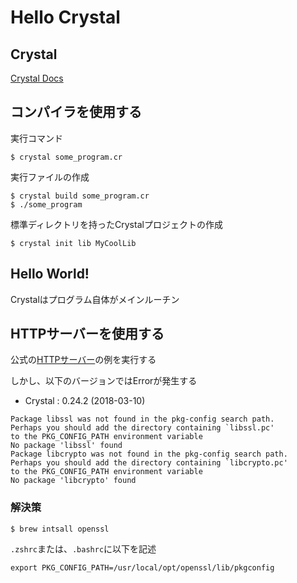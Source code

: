 # Hello Crystal
## Crystal

[Crystal Docs](http://ja.crystal-lang.org/docs/)

## コンパイラを使用する
実行コマンド
```
$ crystal some_program.cr
```

実行ファイルの作成
```
$ crystal build some_program.cr
$ ./some_program
```

標準ディレクトリを持ったCrystalプロジェクトの作成
```
$ crystal init lib MyCoolLib
```

## Hello World!
Crystalはプログラム自体がメインルーチン

## HTTPサーバーを使用する
公式の[HTTPサーバー](http://ja.crystal-lang.org/docs/overview/http_server.html)の例を実行する

しかし、以下のバージョンではErrorが発生する
- Crystal : 0.24.2 (2018-03-10)
```
Package libssl was not found in the pkg-config search path.
Perhaps you should add the directory containing `libssl.pc'
to the PKG_CONFIG_PATH environment variable
No package 'libssl' found
Package libcrypto was not found in the pkg-config search path.
Perhaps you should add the directory containing `libcrypto.pc'
to the PKG_CONFIG_PATH environment variable
No package 'libcrypto' found
```

### 解決策
```
$ brew intsall openssl
```

`.zshrc`または、`.bashrc`に以下を記述
```
export PKG_CONFIG_PATH=/usr/local/opt/openssl/lib/pkgconfig
```